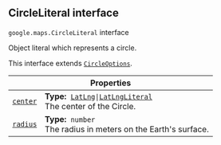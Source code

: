 
<h2 id="CircleLiteral">CircleLiteral interface</h2>
<p>
<code><span itemprop="path">google.maps</span>.<span itemprop="name">CircleLiteral</span></code>
interface
</p>
<p>Object literal which represents a circle.</p>
<p>This interface extends
<code><a href="CircleOptions.md">CircleOptions</a></code>.
</p>
<div class="devsite-table-wrapper"><table class="properties responsive" summary="interface CircleLiteral - Properties">
<thead>
<tr><th colspan="2">Properties</th>
</tr></thead>
<tbody>
<tr id="CircleLiteral.center">
<td itemprop="property"><code><a class="secret-link" href="#CircleLiteral.center"><span>center</span></a></code></td>
<td><div><strong>Type:</strong>&nbsp; <code><a href="LatLng.md">LatLng</a>|<a href="LatLngLiteral.md">LatLngLiteral</a></code></div>
<div class="desc">The center of the Circle.</div></td>
</tr>
<tr id="CircleLiteral.radius">
<td itemprop="property"><code><a class="secret-link" href="#CircleLiteral.radius"><span>radius</span></a></code></td>
<td><div><strong>Type:</strong>&nbsp; <code>number</code></div>
<div class="desc">The radius in meters on the Earth's surface.</div></td>
</tr>
</tbody>
</table></div>
<script src="replace_links.js"></script>

